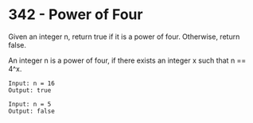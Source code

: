 # 342 - Power of Four
Given an integer n, return true if it is a power of four. Otherwise, return false.

An integer n is a power of four, if there exists an integer x such that n == 4^x.
```
Input: n = 16
Output: true
```
```
Input: n = 5
Output: false
```
